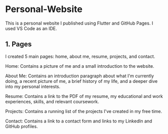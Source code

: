 # Personal-Website
This is a personal website I published using Flutter and GitHub Pages. I used VS Code as an IDE.

## 1. Pages
I created 5 main pages: home, about me, resume, projects, and contact.

Home: Contains a picture of me and a small introduction to the website.

About Me: Contains an introduction paragraph about what I'm currently doing, a recent picture of me, a brief history of my life, and a deeper dive into my personal interests.

Resume: Contains a link to the PDF of my resume, my educational and work experiences, skills, and relevant coursework.

Projects: Contains a running list of the projects I've created in my free time.

Contact: Contains a link to a contact form and links to my LinkedIn and GitHub profiles.
